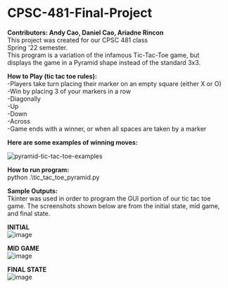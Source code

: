 # CPSC-481-Final-Project

**Contributors: Andy Cao, Daniel Cao, Ariadne Rincon**    
This project was created for our CPSC 481 class    
Spring '22 semester.  
This program is a variation of the infamous Tic-Tac-Toe game, but   
displays the game in a Pyramid shape instead of the standard 3x3.  

**How to Play (tic tac toe rules):**       
    -Players take turn placing their marker on an empty square (either X or O)    
    -Win by placing 3 of your markers in a row   
        -Diagonally  
        -Up  
        -Down  
        -Across  
    -Game ends with a winner, or when all spaces are taken by a marker  

**Here are some examples of winning moves:**    

![pyramid-tic-tac-toe-examples](https://user-images.githubusercontent.com/54596709/169176114-a2c51520-e326-4ea4-97b9-61dc938c75f5.jpg)

**How to run program:**    
python .\tic_tac_toe_pyramid.py    

**Sample Outputs:**    
Tkinter was used in order to program the GUI portion of our tic tac toe game. The screenshots shown below are from the initial state, mid game, and final state.  

**INITIAL**  
![image](https://user-images.githubusercontent.com/54596709/169176993-760122bf-556c-4553-82fe-c5e5da1feab3.png)


**MID GAME**    
![image](https://user-images.githubusercontent.com/54596709/169177230-bdb771aa-abe6-4e9b-bc89-670fb8d57181.png)


**FINAL STATE**  
![image](https://user-images.githubusercontent.com/54596709/169177333-35a1adf5-918d-4bfd-943d-fe6ba29d2766.png)



